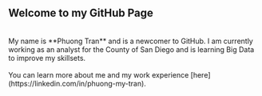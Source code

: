 ## Welcome to my GitHub Page
<br />
My name is **Phuong Tran** and is a newcomer to GitHub. I am currently working as an analyst for the County of San Diego and is learning Big Data to improve my skillsets. <br /> 
<br />
You can learn more about me and my work experience [here](https://linkedin.com/in/phuong-my-tran).
